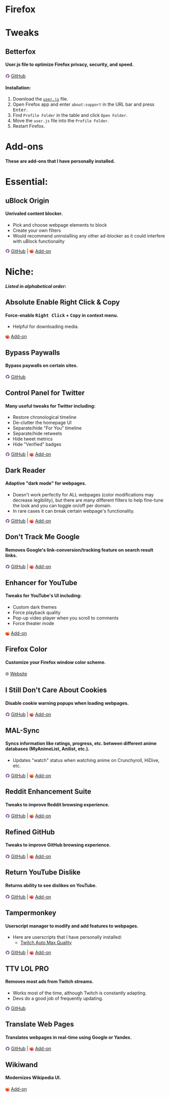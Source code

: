 # Firefox

# Tweaks
## Betterfox
#### User.js file to optimize Firefox privacy, security, and speed.

<img src="img/github.png" style="vertical-align:middle; margin-top:-3px; height:14px"> [GitHub](https://github.com/yokoffing/Betterfox)

#### Installation:
1. Download the [`user.js`](https://github.com/yokoffing/Betterfox/blob/master/user.js) file.
2. Open Firefox app and enter `about:support` in the URL bar and press <kbd>Enter</kbd>.
3. Find `Profile Folder` in the table and click `Open Folder`.
4. Move the `user.js` file into the `Profile Folder`.
5. Restart Firefox.

# Add-ons
#### These are add-ons that I have personally installed.

# Essential:
## uBlock Origin
#### Unrivaled content blocker.
- Pick and choose webpage elements to block
- Create your own filters
- Would recommend uninstalling any other ad-blocker as it could interfere with uBlock functionality

<img src="img/github.png" style="vertical-align:middle; margin-top:-3px; height:14px"> [GitHub](https://github.com/gorhill/uBlock) | <img src="img/firefox.png" style="vertical-align:middle; margin-top:-3px; height:14px"> [Add-on](https://addons.mozilla.org/en-US/firefox/addon/ublock-origin/)

# Niche:
##### <i>Listed in alphabetical order:</i>

## Absolute Enable Right Click & Copy
#### Force-enable <kbd>Right Click</kbd> + <kbd>Copy</kbd> in context menu.
- Helpful for downloading media.

<img src="img/firefox.png" style="vertical-align:middle; margin-top:-3px; height:14px;"> [Add-on](https://addons.mozilla.org/en-US/firefox/addon/absolute-enable-right-click/)

## Bypass Paywalls
#### Bypass paywalls on certain sites.

<img src="img/github.png" style="vertical-align:middle; margin-top:-3px; height:14px;"> [GitHub](https://github.com/iamadamdev/bypass-paywalls-chrome)

## Control Panel for Twitter
#### Many useful tweaks for Twitter including:
- Restore chronological timeline
- De-clutter the homepage UI
- Separate/hide "For You" timeline
- Separate/hide retweets
- Hide tweet metrics
- Hide "Verified" badges

<img src="img/github.png" style="vertical-align:middle; margin-top:-3px; height:14px"> [GitHub](https://github.com/insin/control-panel-for-twitter) | <img src="img/firefox.png" style="vertical-align:middle; margin-top:-3px; height:14px"> [Add-on](https://addons.mozilla.org/en-US/firefox/addon/control-panel-for-twitter/)

## Dark Reader
#### Adaptive "dark mode" for webpages.
- Doesn't work perfectly for ALL webpages (color modifications may decrease legibility), but there are many different filters to help fine-tune the look and you can toggle on/off per domain.
- In rare cases it can break certain webpage's functionality.

<img src="img/github.png" style="vertical-align:middle; margin-top:-3px; height:14px"> [GitHub](https://github.com/darkreader/darkreader) | <img src="img/firefox.png" style="vertical-align:middle; margin-top:-3px; height:14px"> [Add-on](https://addons.mozilla.org/firefox/addon/darkreader/)

## Don't Track Me Google
#### Removes Google's link-conversion/tracking feature on search result links.

<img src="img/github.png" style="vertical-align:middle; margin-top:-3px; height:14px"> [GitHub](https://github.com/Rob--W/dont-track-me-google) | <img src="img/firefox.png" style="vertical-align:middle; margin-top:-3px; height:14px"> [Add-on](https://addons.mozilla.org/en-US/firefox/addon/dont-track-me-google1/)

## Enhancer for YouTube
#### Tweaks for YouTube's UI including:
- Custom dark themes
- Force playback quality
- Pop-up video player when you scroll to comments
- Force theater mode

<img src="img/firefox.png" style="vertical-align:middle; margin-top:-3px; height:14px"> [Add-on](https://addons.mozilla.org/en-US/firefox/addon/enhancer-for-youtube/)

## Firefox Color
#### Customize your Firefox window color scheme.

🌐 [Website](https://color.firefox.com/)

## I Still Don't Care About Cookies
#### Disable cookie warning popups when loading webpages.

<img src="img/github.png" style="vertical-align:middle; margin-top:-3px; height:14px"> [GitHub](https://github.com/OhMyGuus/I-Still-Dont-Care-About-Cookies) | <img src="img/firefox.png" style="vertical-align:middle; margin-top:-3px; height:14px"> [Add-on](https://addons.mozilla.org/en-US/firefox/addon/istilldontcareaboutcookies/)

## MAL-Sync
#### Syncs information like ratings, progress, etc. between different anime databases (MyAnimeList, Anilist, etc.).
- Updates "watch" status when watching anime on Crunchyroll, HiDive, etc.

<img src="img/github.png" style="vertical-align:middle; margin-top:-3px; height:14px"> [GitHub](https://github.com/MALSync/MALSync) | <img src="img/firefox.png" style="vertical-align:middle; margin-top:-3px; height:14px"> [Add-on](https://addons.mozilla.org/en-US/firefox/addon/mal-sync/)

## Reddit Enhancement Suite
#### Tweaks to improve Reddit browsing experience.

<img src="img/github.png" style="vertical-align:middle; margin-top:-3px; height:14px"> [GitHub](https://github.com/honestbleeps/Reddit-Enhancement-Suite) | <img src="img/firefox.png" style="vertical-align:middle; margin-top:-3px; height:14px"> [Add-on](https://addons.mozilla.org/en-US/firefox/addon/reddit-enhancement-suite/)

## Refined GitHub
#### Tweaks to improve GitHub browsing experience.

<img src="img/github.png" style="vertical-align:middle; margin-top:-3px; height:14px"> [GitHub](https://github.com/refined-github/refined-github) | <img src="img/firefox.png" style="vertical-align:middle; margin-top:-3px; height:14px"> [Add-on](https://addons.mozilla.org/en-US/firefox/addon/refined-github-/)

## Return YouTube Dislike
#### Returns ability to see dislikes on YouTube.

<img src="img/github.png" style="vertical-align:middle; margin-top:-3px; height:14px"> [GitHub](https://github.com/Anarios/return-youtube-dislike) | <img src="img/firefox.png" style="vertical-align:middle; margin-top:-3px; height:14px"> [Add-on](https://addons.mozilla.org/en-US/firefox/addon/return-youtube-dislikes/)

## Tampermonkey
#### Userscript manager to modify and add features to webpages.
- Here are userscripts that I have personally installed:
    - [Twitch Auto Max Quality](https://github.com/nomomo/Twitch-Auto-Max-Quality)

<img src="img/github.png" style="vertical-align:middle; margin-top:-3px; height:14px"> [GitHub](https://github.com/Tampermonkey/tampermonkey) | <img src="img/firefox.png" style="vertical-align:middle; margin-top:-3px; height:14px"> [Add-on](https://addons.mozilla.org/en-US/firefox/addon/tampermonkey/)

## TTV LOL PRO
#### Removes most ads from Twitch streams.
- Works most of the time, although Twitch is constantly adapting.
- Devs do a good job of frequently updating.

<img src="img/github.png" style="vertical-align:middle; margin-top:-3px; height:14px"> [GitHub](https://github.com/younesaassila/ttv-lol-pro)

## Translate Web Pages
#### Translates webpages in real-time using Google or Yandex.

<img src="img/github.png" style="vertical-align:middle; margin-top:-3px; height:14px"> [GitHub](https://github.com/FilipePS/Traduzir-paginas-web) | <img src="img/firefox.png" style="vertical-align:middle; margin-top:-3px; height:14px"> [Add-on](https://addons.mozilla.org/en-US/firefox/addon/traduzir-paginas-web/)

## Wikiwand
#### Modernizes Wikipedia UI.

<img src="img/firefox.png" style="vertical-align:middle; margin-top:-3px; height:14px"> [Add-on](https://addons.mozilla.org/en-US/firefox/addon/wikiwand-wikipedia-modernized/)

<!-- <img src="img/github.png" style="vertical-align:middle; margin-top:-3px; height:14px"> [GitHub](https://github.com/Rob--W/dont-track-me-google) | <img src="img/firefox.png" style="vertical-align:middle; margin-top:-3px; height:14px"> [Add-on](https://addons.mozilla.org/en-US/firefox/addon/dont-track-me-google1/) -->